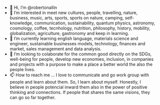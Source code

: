 - 👋 Hi, I’m @robertonallin
- 👀 I’m interested in meet new cultures, people, travelling, nature, business, music, arts, sports, sports on nature, camping, self-knowledge, communication, sustainability, quantum physics, astronomy, cosmology, coffee, tecnhology, nutrition, philosophy, history, mobility, globalization, agriculture, gastronomy and keep in learning. 
- 🌱 I’m currently learning english language, materials science and engineer, sustainable businesses models, technology, finances and market, sales management and data analysis.
- 💞️ I’m looking to colaborate for the common good directly on the SDGs, well-being for people, develop new economies, inclusion, in companies and projects with a purpose to make a place a better world the also the people lives.
- 📫 How to reach me ... I love to communicate and go work group with people and learn about them. So, I learn about myself. Honestly, I believe in people potencial inward them also in the power of positive thinking and connections. If people that shares the same visions, they can go so far together.
<!---
robertonallin/robertonallin is a ✨ special ✨ repository because its `README.md` (this file) appears on your GitHub profile.
You can click the Preview link to take a look at your changes.
--->
